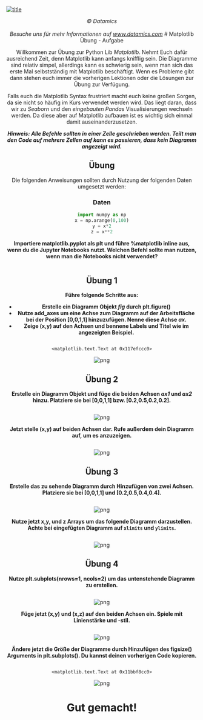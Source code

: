 <a href="https://www.datamics.com/courses/online-courses/">![title](bg_datamics_top.png)</a>

<center><em>© Datamics</em></center><br><center><em>Besuche uns für mehr Informationen auf <a href='https://www.datamics.com/courses/online-courses/'>www.datamics.com</a></em>
# Matplotlib Übung - Aufgabe

Willkommen zur Übung zur Python Lib *Matplotlib*. Nehmt Euch dafür ausreichend Zeit, denn Matplotlib kann anfangs knifflig sein. Die Diagramme sind relativ simpel, allerdings kann es schwierig sein, wenn man sich das erste Mal selbstständig mit Matplotlib beschäftigt. Wenn es Probleme gibt dann stehen euch immer die vorherigen Lektionen oder die Lösungen zur Übung zur Verfügung.

Falls euch die Matplotlib Syntax frustriert macht euch keine großen Sorgen, da sie nicht so häufig im Kurs verwendet werden wird. Das liegt daran, dass wir zu *Seaborn* und den *eingebauten Pandas* Visualisierungen wechseln werden. Da diese aber auf Matplotlib aufbauen ist es wichtig sich einmal damit auseinanderzusetzen.

***Hinweis: Alle Befehle sollten in einer Zelle geschrieben werden. Teilt man den Code auf mehrere Zellen auf kann es passieren, dass kein Diagramm angezeigt wird.***

## Übung

Die folgenden Anweisungen sollten durch Nutzung der folgenden Daten umgesetzt werden:

### Daten


```python
import numpy as np
x = np.arange(0,100)
y = x*2
z = x**2
```

**Importiere matplotlib.pyplot als plt und führe %matplotlib inline aus, wenn du die Jupyter Notebooks nutzt. Welchen Befehl sollte man nutzen, wenn man die Notebooks nicht verwendet?**


```python

```

## Übung 1

**Führe folgende Schritte aus:**

* **Erstelle ein Diagramm Objekt *fig* durch plt.figure()**
* **Nutze add_axes um eine Achse zum Diagramm auf der Arbeitsfläche bei der Position [0,0,1,1] hinzuzufügen. Nenne diese Achse *ax*.**
* **Zeige (x,y) auf den Achsen und bennene Labels und Titel wie im angezeigten Beispiel.**


```python

```




    <matplotlib.text.Text at 0x117efccc0>




    
![png](/home/stefan/Code/Github_ContactStefanBauer/Cheatsheets-Python/02_DataScience/04_Matplotlib/Markdown/03-Aufgabe_Matplotlib_Uebung_5_1.png)
    


## Übung 2

**Erstelle ein Diagramm Objekt und füge die beiden Achsen *ax1* und *ax2* hinzu. Platziere sie bei [0,0,1,1] bzw. [0.2,0.5,0.2,0.2].**


```python

```


    
![png](/home/stefan/Code/Github_ContactStefanBauer/Cheatsheets-Python/02_DataScience/04_Matplotlib/Markdown/03-Aufgabe_Matplotlib_Uebung_7_0.png)
    


**Jetzt stelle (x,y) auf beiden Achsen dar. Rufe außerdem dein Diagramm auf, um es anzuzeigen.**


```python

```




    
![png](/home/stefan/Code/Github_ContactStefanBauer/Cheatsheets-Python/02_DataScience/04_Matplotlib/Markdown/03-Aufgabe_Matplotlib_Uebung_9_0.png)
    



## Übung 3
**Erstelle das zu sehende Diagramm durch Hinzufügen von zwei Achsen. Platziere sie bei [0,0,1,1] und [0.2,0.5,0.4,0.4].**


```python

```


    
![png](/home/stefan/Code/Github_ContactStefanBauer/Cheatsheets-Python/02_DataScience/04_Matplotlib/Markdown/03-Aufgabe_Matplotlib_Uebung_11_0.png)
    


**Nutze jetzt x,y, und z Arrays um das folgende Diagramm darzustellen. Achte bei eingefügten Diagramm auf `xlimits` und `ylimits`.**


```python

```




    
![png](/home/stefan/Code/Github_ContactStefanBauer/Cheatsheets-Python/02_DataScience/04_Matplotlib/Markdown/03-Aufgabe_Matplotlib_Uebung_13_0.png)
    



## Übung 4

**Nutze plt.subplots(nrows=1, ncols=2) um das untenstehende Diagramm zu erstellen.**


```python

```


    
![png](/home/stefan/Code/Github_ContactStefanBauer/Cheatsheets-Python/02_DataScience/04_Matplotlib/Markdown/03-Aufgabe_Matplotlib_Uebung_15_0.png)
    


**Füge jetzt (x,y) und (x,z) auf den beiden Achsen ein. Spiele mit Linienstärke und -stil.**


```python

```




    
![png](/home/stefan/Code/Github_ContactStefanBauer/Cheatsheets-Python/02_DataScience/04_Matplotlib/Markdown/03-Aufgabe_Matplotlib_Uebung_17_0.png)
    



**Ändere jetzt die Größe der Diagramme durch Hinzufügen des figsize() Arguments in plt.subplots(). Du kannst deinen vorherigen Code kopieren.**


```python

```




    <matplotlib.text.Text at 0x11bbf8cc0>




    
![png](/home/stefan/Code/Github_ContactStefanBauer/Cheatsheets-Python/02_DataScience/04_Matplotlib/Markdown/03-Aufgabe_Matplotlib_Uebung_19_1.png)
    


# Gut gemacht!
